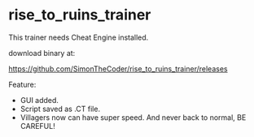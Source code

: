 # rise_to_ruins_trainer

This trainer needs Cheat Engine installed.

download binary at:

https://github.com/SimonTheCoder/rise_to_ruins_trainer/releases


Feature:

* GUI added.
* Script saved as .CT file.
* Villagers now can have super speed. And never back to normal, BE CAREFUL!




